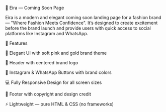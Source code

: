🌸 Eira — Coming Soon Page

Eira is a modern and elegant coming soon landing page for a fashion brand — "Where Fashion Meets Confidence".
It’s designed to create excitement before the brand launch and provide users with quick access to social platforms like Instagram and WhatsApp.

🚀 Features

🌺 Elegant UI with soft pink and gold brand theme

🧭 Header with centered brand logo

💬 Instagram & WhatsApp Buttons with brand colors

💻 Fully Responsive Design for all screen sizes

📄 Footer with copyright and design credit

⚡ Lightweight — pure HTML & CSS (no frameworks)
